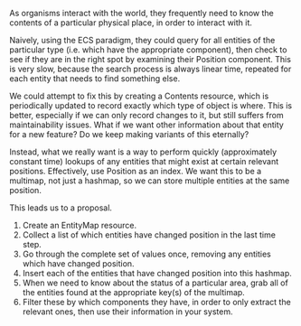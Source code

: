 As organisms interact with the world, they frequently need to know the contents of a particular physical place, in order to interact with it.

Naively, using the ECS paradigm, they could query for all entities of the particular type (i.e. which have the appropriate component), then check to see if they are in the right spot by examining their Position component. This is very slow, because the search process is always linear time, repeated for each entity that needs to find something else.

We could attempt to fix this by creating a Contents resource, which is periodically updated to record exactly which type of object is where. This is better, especially if we can only record changes to it, but still suffers from maintainability issues. What if we want other information about that entity for a new feature? Do we keep making variants of this eternally?

Instead, what we really want is a way to perform quickly (approximately constant time) lookups of any entities that might exist at certain relevant positions. Effectively, use Position as an index. We want this to be a multimap, not just a hashmap, so we can store multiple entities at the same position.

This leads us to a proposal.

1. Create an EntityMap resource.
2. Collect a list of which entities have changed position in the last time step.
3. Go through the complete set of values once, removing any entities which have changed position.
4. Insert each of the entities that have changed position into this hashmap.
5. When we need to know about the status of a particular area, grab all of the entities found at the appropriate key(s) of the multimap.
6. Filter these by which components they have, in order to only extract the relevant ones, then use their information in your system.
